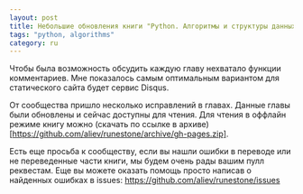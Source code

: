 ```yaml
---
layout: post
title: Небольшие обновления книги "Python. Алгоритмы и структуры данных"
tags: "python, algorithms"
category: ru
---
```


Чтобы была возможность обсудить каждую главу нехватало функции комментариев. Мне показалось самым оптимальным вариантом для статического сайта будет сервис Disqus.

От сообщества пришло несколько исправлений в главах. Данные главы были обновлены и сейчас доступны для чтения. Для чтения в оффлайн режиме книгу можно (скачать по ссылке в архиве)[https://github.com/aliev/runestone/archive/gh-pages.zip].

Есть еще просьба к сообществу, если вы нашли ошибки в переводе или не переведенные части книги, мы будем очень рады вашим пулл реквестам. Еще вы можете оказать помощь просто написав о найденных ошибках в issues: https://github.com/aliev/runestone/issues
